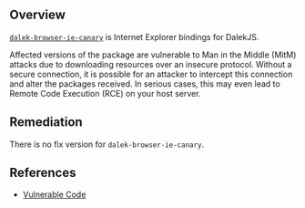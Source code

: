 ## Overview
[`dalek-browser-ie-canary`](https://www.npmjs.com/package/dalek-browser-ie-canary) is Internet Explorer bindings for DalekJS.

Affected versions of the package are vulnerable to Man in the Middle (MitM) attacks due to downloading resources over an insecure protocol. Without a secure connection, it is possible for an attacker to intercept this connection and alter the packages received. In serious cases, this may even lead to Remote Code Execution (RCE) on your host server.

## Remediation
There is no fix version for `dalek-browser-ie-canary`.

## References
- [Vulnerable Code](https://github.com/dalekjs/dalek-browser-ie/blob/master/install.js#L23)
